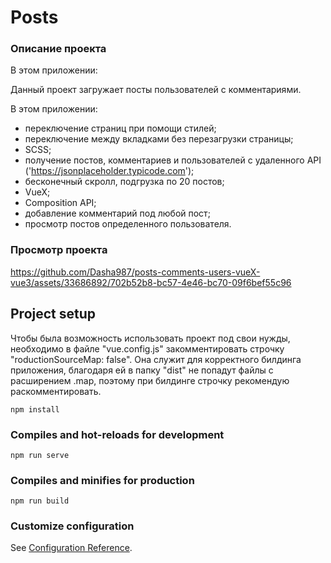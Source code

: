 # Posts

### Описание проекта

В этом приложении:

Данный проект загружает посты пользователей с комментариями.

В этом приложении:
- переключение страниц при помощи стилей;
- переключение между вкладками без перезагрузки страницы;
- SCSS;
- получение постов, комментариев и пользователей с удаленного API ('https://jsonplaceholder.typicode.com');
- бесконечный скролл, подгрузка по 20 постов;
- VueX;
- Composition API;
- добавление комментарий под любой пост;
- просмотр постов определенного пользователя.

### Просмотр проекта

https://github.com/Dasha987/posts-comments-users-vueX-vue3/assets/33686892/702b52b8-bc57-4e46-bc70-09f6bef55c96

## Project setup

Чтобы была возможность использовать проект под свои нужды, необходимо в файле "vue.config.js" закомментировать строчку "roductionSourceMap: false". Она служит для корректного билдинга приложения, благодаря ей в папку "dist" не попадут файлы с расширением .map, поэтому при билдинге строчку рекомендую раскомментировать.

```
npm install
```

### Compiles and hot-reloads for development

```
npm run serve
```

### Compiles and minifies for production

```
npm run build
```

### Customize configuration

See [Configuration Reference](https://cli.vuejs.org/config/).
